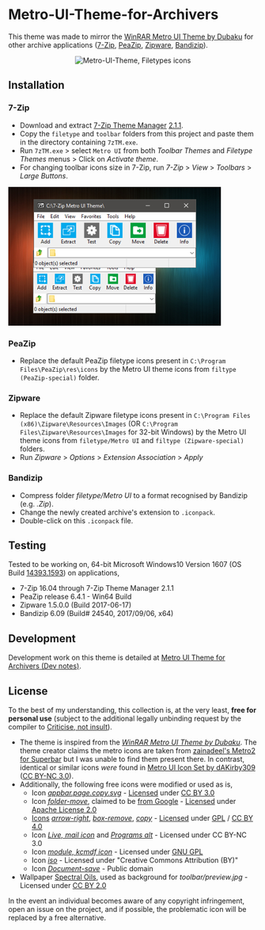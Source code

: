 # Metro-UI-Theme-for-Archivers

This theme was made to mirror the [WinRAR Metro UI Theme by Dubaku](https://dubaku.deviantart.com/art/WinRAR-Metro-UI-Theme-by-Dubaku-313192927) for other archive applications ([7-Zip](http://www.7-zip.org/), [PeaZip](http://www.peazip.org/), [Zipware](https://www.zipware.org/), [Bandizip](https://www.bandisoft.com/bandizip/)).

<p align="center">
<img src="https://user-images.githubusercontent.com/20906143/30675733-90643a44-9e9b-11e7-9616-c35e8f400f8d.png" alt="Metro-UI-Theme, Filetypes icons" title="Metro-UI-Theme-for-Archivers, Filetype icons" width="400">
</p>

## Installation

### 7-Zip
* Download and extract [7-Zip Theme Manager](http://www.7ztm.de/) [2.1.1](http://www.7ztm.de/download.php?cat=00_German&file=7zTM_2.1.1_hotfix.7z).
* Copy the `filetype` and `toolbar` folders from this project and paste them in the directory containing `7zTM.exe`.
* Run `7zTM.exe` > select `Metro UI` from both *Toolbar Themes* and *Filetype Themes* menus > Click on *Activate theme*.
* For changing toolbar icons size in 7-Zip, run *7-Zip* > *View* > *Toolbars* > *Large Buttons*.

![Metro-UI-Theme, 7-Zip toolbar](toolbar/Metro%20UI/preview.jpg?raw=true "Metro-UI-Theme-for-Archivers, 7-Zip toolbar")

### PeaZip
* Replace the default PeaZip filetype icons present in `C:\Program Files\PeaZip\res\icons` by the Metro UI theme icons from `filtype (PeaZip-special)` folder.

### Zipware
* Replace the default Zipware filetype icons present in `C:\Program Files (x86)\Zipware\Resources\Images` (OR `C:\Program Files\Zipware\Resources\Images` for 32-bit Windows) by the Metro UI theme icons from `filetype/Metro UI` and `filtype (Zipware-special)` folders.
* Run *Zipware* > *Options* > *Extension Association* > *Apply*

### Bandizip
* Compress folder *filetype/Metro UI* to a format recognised by Bandizip (e.g. *.Zip*).
* Change the newly created archive's extension to `.iconpack`.
* Double-click on this `.iconpack` file.

## Testing
Tested to be working on, 64-bit Microsoft Windows10 Version 1607 (OS Build [14393.1593](https://support.microsoft.com/en-us/help/4034658/windows-10-update-kb4034658)) on applications,
* 7-Zip 16.04 through 7-Zip Theme Manager 2.1.1
* PeaZip release 6.4.1 - Win64 Build
* Zipware 1.5.0.0 (Build 2017-06-17)
* Bandizip 6.09 (Build# 24540, 2017/09/06, x64)

## Development

Development work on this theme is detailed at [Metro UI Theme for Archivers (Dev notes)](https://github.com/AhmadFCheema/Metro-UI-Theme-for-Archivers/wiki/Metro-UI-Theme-for-Archivers-(Dev-notes)).

## License

To the best of my understanding, this collection is, at the very least, **free for personal use** (subject to the additional legally unbinding request by the compiler to [Criticise, not insult](https://islamwiki.org/wiki/islamWiki:Criticise_not_insult)).
* The theme is inspired from the *[WinRAR Metro UI Theme by Dubaku](https://dubaku.deviantart.com/art/WinRAR-Metro-UI-Theme-by-Dubaku-313192927)*. The theme creator claims the metro icons are taken from [zainadeel's Metro2 for Superbar](https://zainadeel.deviantart.com/art/Metro2-for-Superbar-294707841) but I was unable to find them present there. In contrast, identical or similar icons *were* found in [Metro UI Icon Set by dAKirby309](https://dakirby309.deviantart.com/art/Metro-UI-Icon-Set-725-Icons-280724102) ([CC BY-NC 3.0](https://creativecommons.org/licenses/by-nc/3.0/)).
* Additionally, the following free icons were modified or used as is,
	* Icon *[appbar.page.copy.svg](https://github.com/Templarian/WindowsIcons/blob/master/WindowsPhone/svg/appbar.page.copy.svg)* - [Licensed](https://github.com/Templarian/WindowsIcons/#windows-icons) under [CC BY 3.0](https://creativecommons.org/licenses/by/3.0/)
	* Icon *[folder-move](https://github.com/Templarian/MaterialDesign/blob/master/icons/svg/folder-move.svg)*, claimed to be [from Google](https://materialdesignicons.com/icon/folder-move) - [Licensed](https://github.com/Templarian/MaterialDesign#license) under [Apache License 2.0](https://github.com/Templarian/MaterialDesign#license)
	* [Icons](https://icomoon.io/#preview-free) *[arrow-right](https://github.com/Keyamoon/IcoMoon-Free/blob/master/SVG/309-arrow-right.svg)*, *[box-remove](https://github.com/Keyamoon/IcoMoon-Free/blob/master/SVG/096-box-remove.svg)*, *[copy](https://github.com/Keyamoon/IcoMoon-Free/blob/master/SVG/045-copy.svg)* - [Licensed](https://github.com/Keyamoon/IcoMoon-Free/blob/master/License.txt) under [GPL](http://www.gnu.org/licenses/gpl.html) / [CC BY 4.0](http://creativecommons.org/licenses/by/4.0/)
	* Icon *[Live, mail icon](https://www.iconfinder.com/icons/98092/live_mail_icon)* and *[Programs alt](https://dakirby309.deviantart.com/art/Metro-UI-Icon-Set-725-Icons-280724102)* -  Licensed under CC BY-NC 3.0
	* Icon *[module, kcmdf icon](https://www.shareicon.net/module-kcmdf-319675)* - Licensed under [GNU GPL](https://www.gnu.org/licenses/licenses.en.html#GPL)
	* Icon *[iso](http://findicons.com/icon/85430/iso)* - Licensed under "Creative Commons Attribution (BY)"
	* Icon *[Document-save](https://commons.wikimedia.org/wiki/File:Document-save.svg)* - Public domain
* Wallpaper [Spectral Oils](https://www.flickr.com/photos/x1brett/7163154415/in/photostream/), used as background for *toolbar/preview.jpg*  - Licensed under [CC BY 2.0](https://creativecommons.org/licenses/by/2.0/)

In the event an individual becomes aware of any copyright infringement, open an issue on the project, and if possible, the problematic icon will be replaced by a free alternative.
